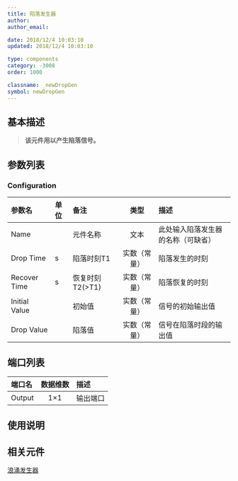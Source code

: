 ```yaml
---
title: 陷落发生器
author: 
author_email:

date: 2018/12/4 10:03:10
updated: 2018/12/4 10:03:10

type: components
category: -3008
order: 1000

classname: _newDropGen
symbol: newDropGen
---
```

## 基本描述


> **该元件用以产生陷落信号。**

## 参数列表
### Configuration
| 参数名 | 单位 | 备注 | 类型 | 描述 |
| :--- | :--- | :--- | :--: | :--- |
| Name |  | 元件名称 | 文本 | 此处输入陷落发生器的名称（可缺省） |
| Drop Time | s | 陷落时刻T1 | 实数（常量） | 陷落发生的时刻 |
| Recover Time | s | 恢复时刻T2(>T1) | 实数（常量） | 陷落恢复的时刻 |
| Initial Value |  | 初始值 | 实数（常量） | 信号的初始输出值 |
| Drop Value |  | 陷落值 | 实数（常量） | 信号在陷落时段的输出值 |


## 端口列表

| 端口名 | 数据维数 | 描述 |
| :--- | :--:  | :--- |
| Output | 1×1 | 输出端口|

## 使用说明



## 相关元件

[浪涌发生器](../SurgeGen/index.md)
